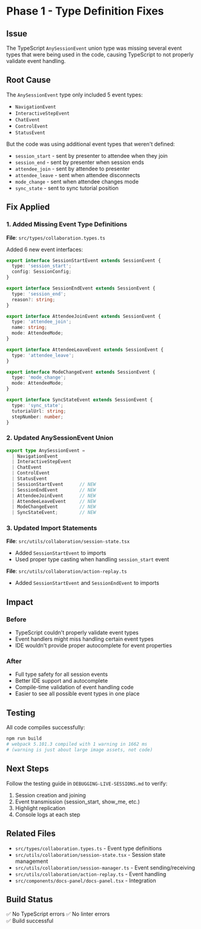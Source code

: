 # Phase 1 - Type Definition Fixes

## Issue

The TypeScript `AnySessionEvent` union type was missing several event types that were being used in the code, causing TypeScript to not properly validate event handling.

## Root Cause

The `AnySessionEvent` type only included 5 event types:
- `NavigationEvent`
- `InteractiveStepEvent`
- `ChatEvent`  
- `ControlEvent`
- `StatusEvent`

But the code was using additional event types that weren't defined:
- `session_start` - sent by presenter to attendee when they join
- `session_end` - sent by presenter when session ends
- `attendee_join` - sent by attendee to presenter
- `attendee_leave` - sent when attendee disconnects
- `mode_change` - sent when attendee changes mode
- `sync_state` - sent to sync tutorial position

## Fix Applied

### 1. Added Missing Event Type Definitions

**File**: `src/types/collaboration.types.ts`

Added 6 new event interfaces:

```typescript
export interface SessionStartEvent extends SessionEvent {
  type: 'session_start';
  config: SessionConfig;
}

export interface SessionEndEvent extends SessionEvent {
  type: 'session_end';
  reason?: string;
}

export interface AttendeeJoinEvent extends SessionEvent {
  type: 'attendee_join';
  name: string;
  mode: AttendeeMode;
}

export interface AttendeeLeaveEvent extends SessionEvent {
  type: 'attendee_leave';
}

export interface ModeChangeEvent extends SessionEvent {
  type: 'mode_change';
  mode: AttendeeMode;
}

export interface SyncStateEvent extends SessionEvent {
  type: 'sync_state';
  tutorialUrl: string;
  stepNumber: number;
}
```

### 2. Updated AnySessionEvent Union

```typescript
export type AnySessionEvent =
  | NavigationEvent
  | InteractiveStepEvent
  | ChatEvent
  | ControlEvent
  | StatusEvent
  | SessionStartEvent      // NEW
  | SessionEndEvent        // NEW
  | AttendeeJoinEvent      // NEW
  | AttendeeLeaveEvent     // NEW
  | ModeChangeEvent        // NEW
  | SyncStateEvent;        // NEW
```

### 3. Updated Import Statements

**File**: `src/utils/collaboration/session-state.tsx`
- Added `SessionStartEvent` to imports
- Used proper type casting when handling `session_start` event

**File**: `src/utils/collaboration/action-replay.ts`
- Added `SessionStartEvent` and `SessionEndEvent` to imports

## Impact

### Before
- TypeScript couldn't properly validate event types
- Event handlers might miss handling certain event types
- IDE wouldn't provide proper autocomplete for event properties

### After
- Full type safety for all session events
- Better IDE support and autocomplete
- Compile-time validation of event handling code
- Easier to see all possible event types in one place

## Testing

All code compiles successfully:
```bash
npm run build
# webpack 5.101.3 compiled with 1 warning in 1662 ms
# (warning is just about large image assets, not code)
```

## Next Steps

Follow the testing guide in `DEBUGGING-LIVE-SESSIONS.md` to verify:
1. Session creation and joining
2. Event transmission (session_start, show_me, etc.)
3. Highlight replication
4. Console logs at each step

## Related Files

- `src/types/collaboration.types.ts` - Event type definitions
- `src/utils/collaboration/session-state.tsx` - Session state management
- `src/utils/collaboration/session-manager.ts` - Event sending/receiving
- `src/utils/collaboration/action-replay.ts` - Event handling
- `src/components/docs-panel/docs-panel.tsx` - Integration

## Build Status

✅ No TypeScript errors
✅ No linter errors  
✅ Build successful

